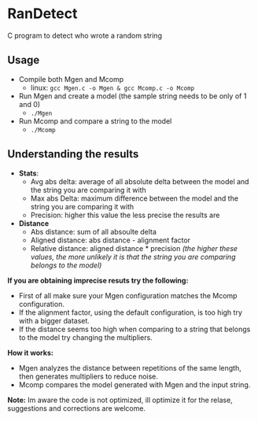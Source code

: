 # RanDetect
C program to detect who wrote a random string

**Usage**
-
 * Compile both Mgen and Mcomp 
	 *	linux: `gcc Mgen.c -o Mgen & gcc Mcomp.c -o Mcomp`
 * Run Mgen and create a model (the sample string needs to be only of 1 and 0)
	 * `./Mgen`
 * Run Mcomp and compare a string to the model
	 * `./Mcomp`

**Understanding the results**
-
 * **Stats**:
	 - Avg abs delta: average of all absolute delta between the model and the string you are comparing it with
	 - Max abs Delta: maximum difference between the model and the string you are comparing it with
	 - Precision: higher this value the less precise the results are
 * **Distance**
	 - Abs distance: sum of all absoulte delta
	 - Aligned distance: abs distance - alignment factor 
	 - Relative distance: aligned distance * precision 
*(the higher these values, the more unlikely it is that the string you are comparing belongs to the model)*

**If you are obtaining imprecise resuts try the following:**
 * First of all make sure your Mgen configuration matches the Mcomp configuration.
 * If the alignment factor, using the default configuration, is too high try with a bigger dataset.
 * If the distance seems too high when comparing to a string that belongs to the model try changing the multipliers.

**How it works:**

 * Mgen analyzes the distance between repetitions of the same length, then generates multipliers to reduce noise.
 * Mcomp compares the model generated with Mgen and the input string.

**Note:** Im aware the code is not optimized, ill optimize it for the relase, suggestions and corrections are welcome.

